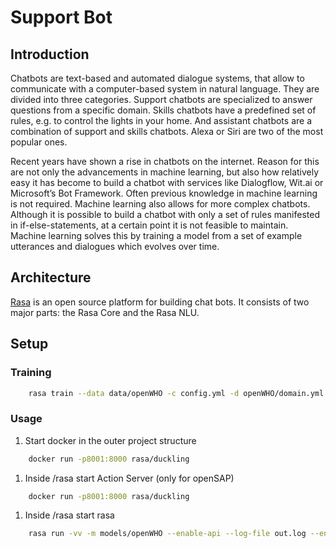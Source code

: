 # Support Bot

## Introduction

Chatbots are text-based and automated dialogue systems, that allow to communicate with a computer-based system in natural language. They are divided into three categories. Support chatbots are specialized to answer questions from a specific domain. Skills chatbots have a predefined set of rules, e.g. to control the lights in your home. And assistant chatbots are a combination of support and skills chatbots. Alexa or Siri are two of the most popular ones.

Recent years have shown a rise in chatbots on the internet. Reason for this are not only the advancements in machine learning, but also how relatively easy it has become to build a chatbot with services like Dialogflow, Wit.ai or Microsoft’s Bot Framework. Often previous knowledge in machine learning is not required. Machine learning also allows for more complex chatbots. Although it is possible to build a chatbot with only a set of rules manifested in if-else-statements, at a certain point it is not feasible to maintain. Machine learning solves this by training a model from a set of example utterances and dialogues which evolves over time.

## Architecture

[Rasa](https://rasa.com/) is an open source platform for building chat bots. It consists of two major parts: the Rasa Core and the Rasa NLU. 

## Setup

### Training

```sh
    rasa train --data data/openWHO -c config.yml -d openWHO/domain.yml --out models/openWHO
```

### Usage

1. Start docker in the outer project structure

```sh
    docker run -p8001:8000 rasa/duckling
```

1. Inside /rasa start Action Server (only for openSAP)

```sh
    docker run -p8001:8000 rasa/duckling
```

1. Inside /rasa start rasa

```sh
    rasa run -vv -m models/openWHO --enable-api --log-file out.log --endpoints endpoints.yml --credentials credentials.yml
```
